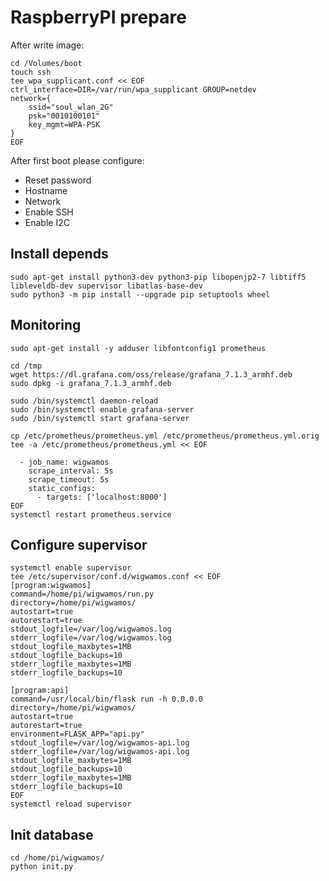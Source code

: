 # RaspberryPI prepare
After write image:

    cd /Volumes/boot
    touch ssh
    tee wpa_supplicant.conf << EOF
    ctrl_interface=DIR=/var/run/wpa_supplicant GROUP=netdev
    network={
        ssid="soul_wlan_2G"
        psk="0010100101"
        key_mgmt=WPA-PSK
    }
    EOF

After first boot please configure:

* Reset password
* Hostname
* Network
* Enable SSH
* Enable I2C

## Install depends
    
    sudo apt-get install python3-dev python3-pip libopenjp2-7 libtiff5 libleveldb-dev supervisor libatlas-base-dev
    sudo python3 -m pip install --upgrade pip setuptools wheel
    
## Monitoring

    sudo apt-get install -y adduser libfontconfig1 prometheus
    
    cd /tmp
    wget https://dl.grafana.com/oss/release/grafana_7.1.3_armhf.deb
    sudo dpkg -i grafana_7.1.3_armhf.deb
    
    sudo /bin/systemctl daemon-reload
    sudo /bin/systemctl enable grafana-server
    sudo /bin/systemctl start grafana-server
    
    cp /etc/prometheus/prometheus.yml /etc/prometheus/prometheus.yml.orig
    tee -a /etc/prometheus/prometheus.yml << EOF
    
      - job_name: wigwamos
        scrape_interval: 5s
        scrape_timeout: 5s
        static_configs:
          - targets: ['localhost:8000']
    EOF
    systemctl restart prometheus.service
    
## Configure supervisor
    
    systemctl enable supervisor
    tee /etc/supervisor/conf.d/wigwamos.conf << EOF
    [program:wigwamos]
    command=/home/pi/wigwamos/run.py
    directory=/home/pi/wigwamos/
    autostart=true
    autorestart=true
    stdout_logfile=/var/log/wigwamos.log
    stderr_logfile=/var/log/wigwamos.log
    stdout_logfile_maxbytes=1MB
    stdout_logfile_backups=10
    stderr_logfile_maxbytes=1MB
    stderr_logfile_backups=10
    
    [program:api]
    command=/usr/local/bin/flask run -h 0.0.0.0
    directory=/home/pi/wigwamos/
    autostart=true
    autorestart=true
    environment=FLASK_APP="api.py"
    stdout_logfile=/var/log/wigwamos-api.log
    stderr_logfile=/var/log/wigwamos-api.log
    stdout_logfile_maxbytes=1MB
    stdout_logfile_backups=10
    stderr_logfile_maxbytes=1MB
    stderr_logfile_backups=10
    EOF
    systemctl reload supervisor

## Init database

    cd /home/pi/wigwamos/
    python init.py